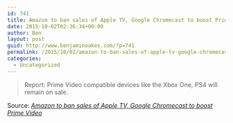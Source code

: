```yaml
---
id: 741
title: Amazon to ban sales of Apple TV, Google Chromecast to boost Prime Video
date: 2015-10-02T02:36:34+00:00
author: Ben
layout: post
guid: http://www.benjaminoakes.com/?p=741
permalink: /2015/10/02/amazon-to-ban-sales-of-apple-tv-google-chromecast-to-boost-prime-video/
categories:
  - Uncategorized
---
```

> Report: Prime Video compatible devices like the Xbox One, PS4 will remain on sale.

Source: _[Amazon to ban sales of Apple TV, Google Chromecast to boost Prime Video](http://arstechnica.com/gadgets/2015/10/amazon-to-ban-sales-of-apple-tv-google-chromecast-to-boost-prime-video/)_